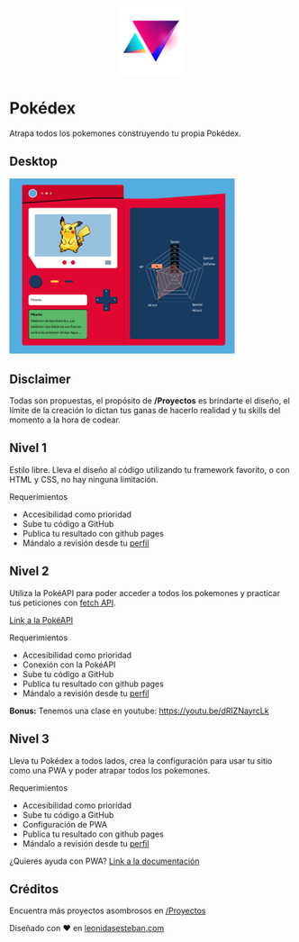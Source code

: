 <div align="center">
<a href="https://leonidasesteban.com/proyectos">
  <img width="120px"  src="https://raw.githubusercontent.com/no-te-rindas/logo/main/Logo/LeonidasEsteban-destello-envolvente-cuadrada.png" />
</a>
</div>

# Pokédex

Atrapa todos los pokemones construyendo tu propia Pokédex.

## Desktop

<img width="400px"  src="https://github.com/no-te-rindas/imagenes/blob/main/Readmes/pokedex/pokedex.png?raw=true" />

## Disclaimer

Todas son propuestas, el propósito de **/Proyectos** es brindarte el diseño, el límite de la creación lo dictan tus ganas de hacerlo realidad y tu skills del momento a la hora de codear.

## Nivel 1

Estilo libre. Lleva el diseño al código utilizando tu framework favorito, o con HTML y CSS, no hay ninguna limitación.

Requerimientos

- Accesibilidad como prioridad
- Sube tu código a GitHub
- Publica tu resultado con github pages
- Mándalo a revisión desde tu [perfil](https://leonidasesteban.com/estudiante)

## Nivel 2

Utiliza la PokéAPI para poder acceder a todos los pokemones y practicar tus peticiones con [fetch API](https://youtu.be/aKPcs-EIzZI).

[Link a la PokéAPI](https://pokeapi.co/)

Requerimientos

- Accesibilidad como prioridad
- Conexión con la PokéAPI
- Sube tu código a GitHub
- Publica tu resultado con github pages
- Mándalo a revisión desde tu [perfil](https://leonidasesteban.com/estudiante)

**Bonus:** Tenemos una clase en youtube: https://youtu.be/dRIZNayrcLk

## Nivel 3

Lleva tu Pokédex a todos lados, crea la configuración para usar tu sitio como una PWA y poder atrapar todos los pokemones.

Requerimientos

- Accesibilidad como prioridad
- Sube tu código a GitHub
- Configuración de PWA
- Publica tu resultado con github pages
- Mándalo a revisión desde tu [perfil](https://leonidasesteban.com/estudiante)

¿Quieres ayuda con PWA? [Link a la documentación](https://web.dev/progressive-web-apps/)

## Créditos

Encuentra más proyectos asombrosos en [/Proyectos](https://leonidasesteban.com/proyectos)

Diseñado con ♥️ en [leonidasesteban.com](https://leonidasesteban.com)
